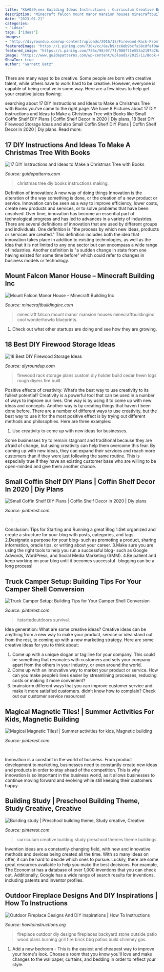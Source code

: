 ```yaml
---
title: "K&#039;nex Building Ideas Instructions : Curriculum Creative Building Study Preschool Themes Theme Buildings"
description: "Minecraft falcon mount manor mansion houses minecraftbuildinginc cool wonderhowto blueprints"
date: "2023-01-21"
categories:
- "ideas"
tags: ["ideas"]
images:
- "http://diyroundup.com/wp-content/uploads/2016/12/Firewood-Rack-From-Rough-Hewn-Cedar-Logs.jpeg"
featuredImage: "https://i.pinimg.com/736x/cc/8e/b9/cc8eb9bcfa58c8faf0ae63526b82a2c4.jpg"
featured_image: "https://i.pinimg.com/736x/98/0f/71/980f71e553a2197a76af38e020e7c4f6.jpg"
image: "https://www.guidepatterns.com/wp-content/uploads/2015/11/Book-Christmas-Tree-DIY.jpg"
ShowToc: true
author: "Garnett Batz"
---
```



There are many ways to be creative. Some people are born with creative talent, while others have to work hard to be creative. However, everyone is capable of being creative in some way. Here are a few ideas to help get your creative juices flowing:

	

		
searching about 17 DIY Instructions and Ideas to Make a Christmas Tree with Books you've came to the right page. We have 8 Pictures about 17 DIY Instructions and Ideas to Make a Christmas Tree with Books like Small Coffin Shelf DIY Plans | Coffin Shelf Decor in 2020 | Diy plans, 18 Best DIY Firewood Storage Ideas and also Small Coffin Shelf DIY Plans | Coffin Shelf Decor in 2020 | Diy plans. Read more:
		
    
## 17 DIY Instructions And Ideas To Make A Christmas Tree With Books

<img loading=lazy src="https://www.guidepatterns.com/wp-content/uploads/2015/11/Book-Christmas-Tree-DIY.jpg" onerror="this.onerror=null;this.src='https://tse1.mm.bing.net/th?id=OIP.-1hLYqwkLBe1CZH2pOemEwHaNG&amp;pid=15.1';" alt="17 DIY Instructions and Ideas to Make a Christmas Tree with Books">

_Source: guidepatterns.com_

>christmas tree diy books instructions making. 

	

Definition of innovation: A new way of doing things
Innovation is the alteration of the way something is done, or the creation of a new product or service. Innovation can be seen as a way to improve efficiency, lower costs, create new products and services, or to solve problems that have been unsolved. Over time, innovation has become an essential part of technological progress and has led to advances in a variety of industries.
There are several definitions of innovation that are used by different groups and individuals. One definition is "the process by which new ideas, products or services are created." This definition includes both the idea that innovation takes place in addition to existing technologies, as well as the idea that it is not limited to any one sector but can encompass a wide range of industries. Another definition is "a sudden change in state from one having existed for some time before" which could refer to changes in business models or technology.

    
## Mount Falcon Manor House – Minecraft Building Inc

<img loading=lazy src="https://minecraftbuildinginc.com/wp-content/uploads/2013/05/Falcon-Manor-3.jpg" onerror="this.onerror=null;this.src='https://tse4.mm.bing.net/th?id=OIP.r_w1FYbITuxvjWbpklW8MgHaEQ&amp;pid=15.1';" alt="Mount Falcon Manor House – Minecraft Building Inc">

_Source: minecraftbuildinginc.com_

>minecraft falcon mount manor mansion houses minecraftbuildinginc cool wonderhowto blueprints. 

	

1. Check out what other startups are doing and see how they are growing.

    
## 18 Best DIY Firewood Storage Ideas

<img loading=lazy src="http://diyroundup.com/wp-content/uploads/2016/12/Firewood-Rack-From-Rough-Hewn-Cedar-Logs.jpeg" onerror="this.onerror=null;this.src='https://tse1.mm.bing.net/th?id=OIP.tzAMA7mxvV9VV-_l9pNcfAHaJ4&amp;pid=15.1';" alt="18 Best DIY Firewood Storage Ideas">

_Source: diyroundup.com_

>firewood rack storage plans custom diy holder build cedar hewn logs rough diyers fire built. 

	

Positive effects of creativity: What’s the best way to use creativity to its fullest potential?
Creativity is a powerful tool that can be used in a number of ways to improve our lives. One way is by using it to come up with new ideas and concepts. Another way is by creating things that haven t been done before. There are a number of different ways to use creativity, but the best way to use it for the most positive effect is by trying out different methods and philosophies. Here are three examples:
1. Use creativity to come up with new ideas for businesses.

Some businesses try to remain stagnant and traditional because they are afraid of change, but using creativity can help them overcome this fear. By coming up with new ideas, they can expand their services and reach more customers than if they were just following the same routine. This is especially true if they have an existing customer base who are willing to be open-minded and give them another chance.

    
## Small Coffin Shelf DIY Plans | Coffin Shelf Decor In 2020 | Diy Plans

<img loading=lazy src="https://i.pinimg.com/736x/cc/8e/b9/cc8eb9bcfa58c8faf0ae63526b82a2c4.jpg" onerror="this.onerror=null;this.src='https://tse1.mm.bing.net/th?id=OIP.nZFVAPnn7Tskb9QmAgYWeAHaJ3&amp;pid=15.1';" alt="Small Coffin Shelf DIY Plans | Coffin Shelf Decor in 2020 | Diy plans">

_Source: pinterest.com_

>. 

	

Conclusion: Tips for Starting and Running a great Blog
1.Get organized and create a structure for your blog with posts, categories, and tags.
2.Designate a purpose for your blog- such as promoting a product, sharing information, oracle tips, or writing about your career. 
3.Make sure you are using the right tools to help you run a successful blog- such as Google Adwords, WordPress, and Social Media Marketing (SMM). 
4.Be patient and keep working on your blog until it becomes successful- blogging can be a long process!

    
## Truck Camper Setup: Building Tips For Your Camper Shell Conversion

<img loading=lazy src="https://i.pinimg.com/736x/ac/15/12/ac15123ec4aec4aa86db5552ecee47b7.jpg" onerror="this.onerror=null;this.src='https://tse4.mm.bing.net/th?id=OIP.KLIluF6toguVR9exkAbswgHaE8&amp;pid=15.1';" alt="Truck Camper Setup: Building Tips for Your Camper Shell Conversion">

_Source: pinterest.com_

>itstartedoutdoors survival. 

	

Idea generation: What are some creative ideas?
Creative ideas can be anything from a new way to make your product, service or idea stand out from the rest, to coming up with a new marketing strategy. Here are some creative ideas for you to think about: 
1. Come up with a unique slogan or tag line for your company. This could be something that resonates with customers and sets your company apart from the others in your industry, or even around the world. 
2. Come up with an innovative way to market your product or service. How can you make people’s lives easier by streamlining processes, reducing costs or making it more convenient? 
3. brainstorm different ways that you can improve customer service and make it more satisfied customers. didn’t know how to complain? Check out our customer service resources! 

    
## Magical Magnetic Tiles! | Summer Activities For Kids, Magnetic Building

<img loading=lazy src="https://i.pinimg.com/736x/98/0f/71/980f71e553a2197a76af38e020e7c4f6.jpg" onerror="this.onerror=null;this.src='https://tse3.mm.bing.net/th?id=OIP.8pX3aYHJy92M3Ge8N9ULZgHaJ3&amp;pid=15.1';" alt="Magical Magnetic Tiles! | Summer activities for kids, Magnetic building">

_Source: pinterest.com_

>. 

	

Innovation is a constant in the world of business. From product development to marketing, businesses need to constantly create new ideas and products in order to stay ahead of the competition. This is why innovation is so important in the business world, as it allows businesses to continue moving forward and evolving while still keeping their customers happy.

    
## Building Study | Preschool Building Theme, Study Creative, Creative

<img loading=lazy src="https://i.pinimg.com/736x/55/14/a8/5514a8697f5556abd189ecedf69d8af5--creative-curriculum.jpg" onerror="this.onerror=null;this.src='https://tse2.mm.bing.net/th?id=OIP.5dViXICWvYRLZKgVaLDg7gHaJ3&amp;pid=15.1';" alt="Building study | Preschool building theme, Study creative, Creative">

_Source: pinterest.com_

>curriculum creative building study preschool themes theme buildings. 

	

Invention ideas are a constantly-changing field, with new and innovative methods and devices being created all the time. With so many ideas on offer, it can be hard to decide which ones to pursue. Luckily, there are some great resources available to help you make the best decisions. For example, The Economist has a database of over 1,000 inventions that you can check out. Additionally, Google has a wide range of search results for inventions, including patents and inventor profiles.

    
## Outdoor Fireplace Designs And DIY Inspirations | How To Instructions

<img loading=lazy src="http://www.howtoinstructions.org/wp-content/uploads/2014/10/Outdoor-Fireplace-Designs-And-DIY-Ideas-5-512x339.jpeg" onerror="this.onerror=null;this.src='https://tse3.mm.bing.net/th?id=OIP.cLnW3b4Ld9qzmre1K_k2mgHaE5&amp;pid=15.1';" alt="Outdoor Fireplace Designs And DIY Inspirations | How To Instructions">

_Source: howtoinstructions.org_

>fireplace outdoor diy designs fireplaces backyard stone outside patio wood plans burning grill fire brick bbq patios build chimney gas. 

	

1. Add a new bedroom - This is the easiest and cheapest way to improve your home's look. Choose a room that you know you'll love and make changes to the wallpaper, curtains, and bedding in order to reflect your style.

